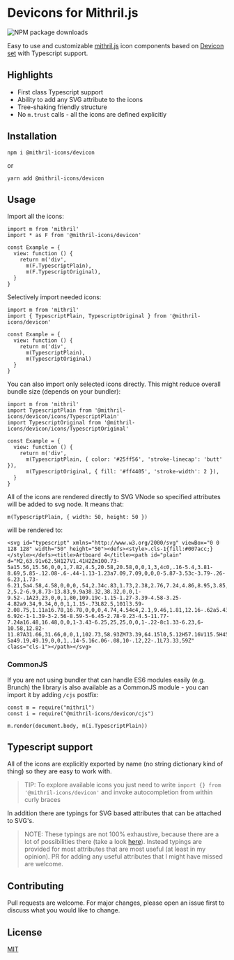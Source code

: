 # Devicons for Mithril.js

![NPM package downloads](https://img.shields.io/npm/dw/@mithril-icons/devicon?style=flat-square)

Easy to use and customizable [mithril.js](https://mithril.js.org/) icon components based on [Devicon set](http://konpa.github.io/devicon/) with Typescript support.

## Highlights
- First class Typescript support
- Ability to add any SVG attribute to the icons
- Tree-shaking friendly structure
- No `m.trust` calls - all the icons are defined explicitly

## Installation

```
npm i @mithril-icons/devicon
```
or
```
yarn add @mithril-icons/devicon
```
## Usage
Import all the icons:
```
import m from 'mithril'
import * as F from '@mithril-icons/devicon'

const Example = {
  view: function () {
    return m('div',
      m(F.TypescriptPlain),
      m(F.TypescriptOriginal),
  }
}
```
Selectively import needed icons:
```
import m from 'mithril'
import { TypescriptPlain, TypescriptOriginal } from '@mithril-icons/devicon'

const Example = {
  view: function () {
    return m('div',
      m(TypescriptPlain),
      m(TypescriptOriginal)
  }
}
```
You can also import only selected icons directly. This might reduce overall bundle size (depends on your bundler):
```
import m from 'mithril'
import TypescriptPlain from '@mithril-icons/devicon/icons/TypescriptPlain'
import TypescriptOriginal from '@mithril-icons/devicon/icons/TypescriptOriginal'

const Example = {
  view: function () {
    return m('div',
      m(TypescriptPlain, { color: '#25ff56', 'stroke-linecap': 'butt' }),
      m(TypescriptOriginal, { fill: '#ff4405', 'stroke-width': 2 }),
  }
}
```
All of the icons are rendered directly to SVG VNode so specified attributes will be added to svg node. It means that:
```
m(TypescriptPlain, { width: 50, height: 50 })
```
will be rendered to:
```
<svg id="typescript" xmlns="http://www.w3.org/2000/svg" viewBox="0 0 128 128" width="50" height="50"><defs><style>.cls-1{fill:#007acc;}</style></defs><title>Artboard 4</title><path id="plain" d="M2,63.91v62.5H127V1.41H2Zm100.73-5a15.56,15.56,0,0,1,7.82,4.5,20.58,20.58,0,0,1,3,4c0,.16-5.4,3.81-8.69,5.85-.12.08-.6-.44-1.13-1.23a7.09,7.09,0,0,0-5.87-3.53c-3.79-.26-6.23,1.73-6.21,5a4.58,4.58,0,0,0,.54,2.34c.83,1.73,2.38,2.76,7.24,4.86,8.95,3.85,12.78,6.39,15.16,10,2.66,4,3.25,10.46,1.45,15.24-2,5.2-6.9,8.73-13.83,9.9a38.32,38.32,0,0,1-9.52-.1A23,23,0,0,1,80,109.19c-1.15-1.27-3.39-4.58-3.25-4.82a9.34,9.34,0,0,1,1.15-.73L82.5,101l3.59-2.08.75,1.11a16.78,16.78,0,0,0,4.74,4.54c4,2.1,9.46,1.81,12.16-.62a5.43,5.43,0,0,0,.69-6.92c-1-1.39-3-2.56-8.59-5-6.45-2.78-9.23-4.5-11.77-7.24a16.48,16.48,0,0,1-3.43-6.25,25,25,0,0,1-.22-8c1.33-6.23,6-10.58,12.82-11.87A31.66,31.66,0,0,1,102.73,58.93ZM73.39,64.15l0,5.12H57.16V115.5H45.65V69.26H29.38v-5a49.19,49.19,0,0,1,.14-5.16c.06-.08,10-.12,22-.1L73.33,59Z" class="cls-1"></path></svg>
```
### CommonJS 
If you are not using bundler that can handle ES6 modules easily (e.g. Brunch) the library is also available as a CommonJS module - you can import it by adding `/cjs` postfix:
```
const m = require("mithril")
const i = require("@mithril-icons/devicon/cjs")

m.render(document.body, m(i.TypescriptPlain))
```
## Typescript support
All of the icons are explicitly exported by name (no string dictionary kind of thing) so they are easy to work with.

> TIP: To explore available icons you just need to write `import {} from '@mithril-icons/devicon'` and invoke autocompletion from within curly braces 

In addition there are typings for SVG based attributes that can be attached to SVG's.

> NOTE: These typings are not 100% exhaustive, because there are a lot of possibilities there (take a look [here](https://developer.mozilla.org/en-US/docs/Web/SVG/Attribute)). Instead typings are provided for most attributes that are most useful (at least in my opinion). PR for adding any useful attributes that I might have missed are welcome.

## Contributing
Pull requests are welcome. For major changes, please open an issue first to discuss what you would like to change.

## License
[MIT](https://choosealicense.com/licenses/mit/)
